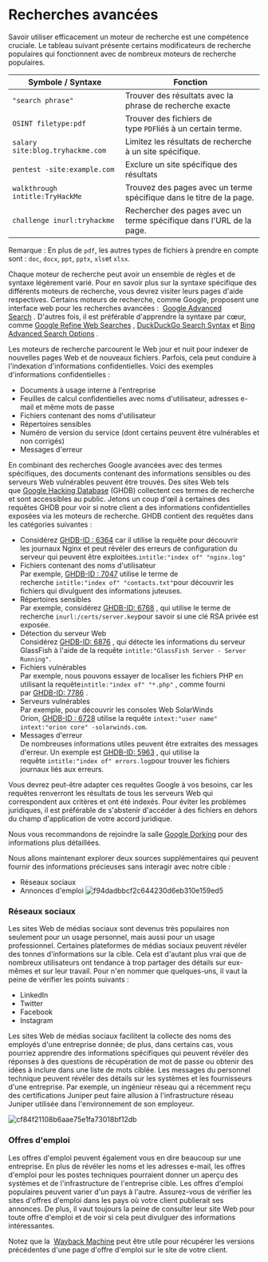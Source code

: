 Recherches avancées
===========

Savoir utiliser efficacement un moteur de recherche est une compétence cruciale. Le tableau suivant présente certains modificateurs de recherche populaires qui fonctionnent avec de nombreux moteurs de recherche populaires.

| Symbole / Syntaxe | Fonction |
| --- | --- |
| `"search phrase"` | Trouver des résultats avec la phrase de recherche exacte |
| `OSINT filetype:pdf` | Trouver des fichiers de type `PDF`liés à un certain terme. |
| `salary site:blog.tryhackme.com` | Limitez les résultats de recherche à un site spécifique. |
| `pentest -site:example.com` | Exclure un site spécifique des résultats |
| `walkthrough intitle:TryHackMe` | Trouvez des pages avec un terme spécifique dans le titre de la page. |
| `challenge inurl:tryhackme` | Rechercher des pages avec un terme spécifique dans l'URL de la page. |

Remarque : En plus de `pdf`, les autres types de fichiers à prendre en compte sont : `doc`, `docx`, `ppt`, `pptx`, `xls`et `xlsx`.

Chaque moteur de recherche peut avoir un ensemble de règles et de syntaxe légèrement varié. Pour en savoir plus sur la syntaxe spécifique des différents moteurs de recherche, vous devrez visiter leurs pages d'aide respectives. Certains moteurs de recherche, comme Google, proposent une interface web pour les recherches avancées :  [Google Advanced Search](https://www.google.com/advanced_search) . D'autres fois, il est préférable d'apprendre la syntaxe par cœur, comme [Google Refine Web Searches](https://support.google.com/websearch/answer/2466433) , [DuckDuckGo Search Syntax](https://help.duckduckgo.com/duckduckgo-help-pages/results/syntax/) et [Bing Advanced Search Options](https://help.bing.microsoft.com/apex/index/18/en-US/10002) .

Les moteurs de recherche parcourent le Web jour et nuit pour indexer de nouvelles pages Web et de nouveaux fichiers. Parfois, cela peut conduire à l'indexation d'informations confidentielles. Voici des exemples d'informations confidentielles :

-   Documents à usage interne à l'entreprise
-   Feuilles de calcul confidentielles avec noms d'utilisateur, adresses e-mail et même mots de passe
-   Fichiers contenant des noms d'utilisateur
-   Répertoires sensibles
-   Numéro de version du service (dont certains peuvent être vulnérables et non corrigés)
-   Messages d'erreur

En combinant des recherches Google avancées avec des termes spécifiques, des documents contenant des informations sensibles ou des serveurs Web vulnérables peuvent être trouvés. Des sites Web tels que [Google Hacking Database](https://www.exploit-db.com/google-hacking-database) (GHDB) collectent ces termes de recherche et sont accessibles au public. Jetons un coup d'œil à certaines des requêtes GHDB pour voir si notre client a des informations confidentielles exposées via les moteurs de recherche. GHDB contient des requêtes dans les catégories suivantes :

-   Considérez [GHDB-ID : 6364](https://www.exploit-db.com/ghdb/6364) car il utilise la requête pour découvrir\
    les journaux Nginx et peut révéler des erreurs de configuration du serveur qui peuvent être exploitées.[](https://www.exploit-db.com/ghdb/6364)`intitle:"index of" "nginx.log"`
-   Fichiers contenant des noms d'utilisateur\
    Par exemple, [GHDB-ID : 7047](https://www.exploit-db.com/ghdb/7047) utilise le terme de recherche `intitle:"index of" "contacts.txt"`pour découvrir les fichiers qui divulguent des informations juteuses.
-   Répertoires sensibles\
    Par exemple, considérez [GHDB-ID: 6768](https://www.exploit-db.com/ghdb/6768) , qui utilise le terme de recherche `inurl:/certs/server.key`pour savoir si une clé RSA privée est exposée.
-   Détection du serveur Web\
    Considérez [GHDB-ID: 6876](https://www.exploit-db.com/ghdb/6876) , qui détecte les informations du serveur GlassFish à l'aide de la requête `intitle:"GlassFish Server - Server Running"`.
-   Fichiers vulnérables\
    Par exemple, nous pouvons essayer de localiser les fichiers PHP en utilisant la requête`intitle:"index of" "*.php"` , comme fourni par [GHDB-ID: 7786](https://www.exploit-db.com/ghdb/7786) .
-   Serveurs vulnérables\
    Par exemple, pour découvrir les consoles Web SolarWinds Orion, [GHDB-ID : 6728](https://www.exploit-db.com/ghdb/6728) utilise la requête `intext:"user name" intext:"orion core" -solarwinds.com`.
-   Messages d'erreur\
    De nombreuses informations utiles peuvent être extraites des messages d'erreur. Un exemple est [GHDB-ID: 5963](https://www.exploit-db.com/ghdb/5963) , qui utilise la requête `intitle:"index of" errors.log`pour trouver les fichiers journaux liés aux erreurs.

Vous devrez peut-être adapter ces requêtes Google à vos besoins, car les requêtes renverront les résultats de tous les serveurs Web qui correspondent aux critères et ont été indexés. Pour éviter les problèmes juridiques, il est préférable de s'abstenir d'accéder à des fichiers en dehors du champ d'application de votre accord juridique.

Nous vous recommandons de rejoindre la salle [Google Dorking](https://tryhackme.com/room/googledorking) pour des informations plus détaillées.

Nous allons maintenant explorer deux sources supplémentaires qui peuvent fournir des informations précieuses sans interagir avec notre cible :

-   Réseaux sociaux
-   Annonces d'emploi
![f94dadbbcf2c644230d6eb310e159ed5](https://github.com/dsgsec/Red-Team/assets/82456829/ac92e43e-604b-45f4-824c-043ca2dfa24f)


### Réseaux sociaux

Les sites Web de médias sociaux sont devenus très populaires non seulement pour un usage personnel, mais aussi pour un usage professionnel. Certaines plateformes de médias sociaux peuvent révéler des tonnes d'informations sur la cible. Cela est d'autant plus vrai que de nombreux utilisateurs ont tendance à trop partager des détails sur eux-mêmes et sur leur travail. Pour n'en nommer que quelques-uns, il vaut la peine de vérifier les points suivants :

-   LinkedIn
-   Twitter
-   Facebook
-   Instagram

Les sites Web de médias sociaux facilitent la collecte des noms des employés d'une entreprise donnée; de plus, dans certains cas, vous pourriez apprendre des informations spécifiques qui peuvent révéler des réponses à des questions de récupération de mot de passe ou obtenir des idées à inclure dans une liste de mots ciblée. Les messages du personnel technique peuvent révéler des détails sur les systèmes et les fournisseurs d'une entreprise. Par exemple, un ingénieur réseau qui a récemment reçu des certifications Juniper peut faire allusion à l'infrastructure réseau Juniper utilisée dans l'environnement de son employeur.

![cf84f21108b6aae75e1fa73018bf12db](https://github.com/dsgsec/Red-Team/assets/82456829/b65cf937-5077-4b40-a0dd-aaae8557c10a)


### Offres d'emploi

Les offres d'emploi peuvent également vous en dire beaucoup sur une entreprise. En plus de révéler les noms et les adresses e-mail, les offres d'emploi pour les postes techniques pourraient donner un aperçu des systèmes et de l'infrastructure de l'entreprise cible. Les offres d'emploi populaires peuvent varier d'un pays à l'autre. Assurez-vous de vérifier les sites d'offres d'emploi dans les pays où votre client publierait ses annonces. De plus, il vaut toujours la peine de consulter leur site Web pour toute offre d'emploi et de voir si cela peut divulguer des informations intéressantes.

Notez que la  [Wayback Machine](https://archive.org/web/) peut être utile pour récupérer les versions précédentes d'une page d'offre d'emploi sur le site de votre client.

